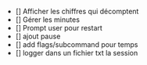 - [] Afficher les chiffres qui décomptent
- [] Gérer les minutes 
- [] Prompt user pour restart
- [] ajout pause  
- [] add flags/subcommand pour temps
- [] logger dans un fichier txt la session